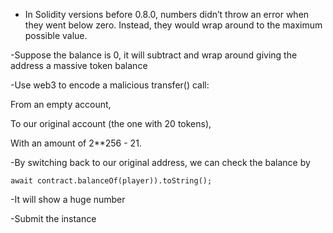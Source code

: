 - In Solidity versions before 0.8.0, numbers didn’t throw an error when they went below zero. Instead, they would wrap around to the maximum possible value.

-Suppose the balance is 0, it will subtract and wrap around giving the address a massive token balance

-Use web3 to encode a malicious transfer() call:

  From an empty account,

  To our original account (the one with 20 tokens),

  With an amount of 2**256 - 21.

-By switching back to our original address, we can check the balance by

`
await contract.balanceOf(player)).toString();
` 

-It will show a huge number

-Submit the instance
